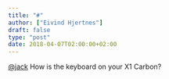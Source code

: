 ```yaml
---
title: "#"
author: ["Eivind Hjertnes"]
draft: false
type: "post"
date: 2018-04-07T02:00:00+02:00
---
```


[@jack](<https://micro.blog/jack>) How is the keyboard on your X1 Carbon?
